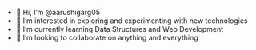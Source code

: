 - 👋 Hi, I’m @aarushigarg05
- 👀 I’m interested in exploring and experimenting with new technologies
- 🌱 I’m currently learning Data Structures and Web Development
- 💞️ I’m looking to collaborate on anything and everything

<!---
aarushigarg05/aarushigarg05 is a ✨ special ✨ repository because its `README.md` (this file) appears on your GitHub profile.
You can click the Preview link to take a look at your changes.
--->
